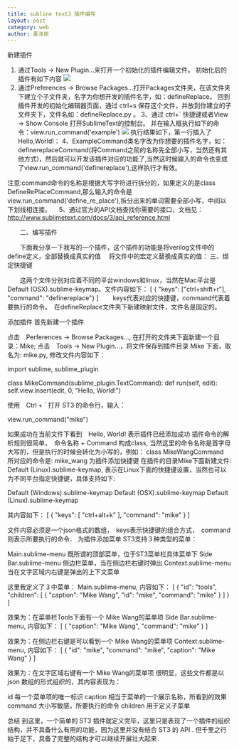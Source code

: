 ```yaml
---
title: subline text3 插件编写
layout: post
category: web
author: 夏泽民
---
```

新建插件
1. 通过Tools -> New Plugin...来打开一个初始化的插件编辑文件。
初始化后的插件有如下内容
	<img src="{{site.url}}{{site.baseurl}}/img/subline.png"/>
2. 通过Preferences -> Browse Packages...打开Packages文件夹，在该文件夹下建立个子文件夹，名字为你想开发的插件名字，如：defineReplace。
回到插件开发的初始化编辑器页面，通过 ctrl+s 保存这个文件，并放到你建立的子文件夹下，文件名如：defineReplace.py 。
3、通过 ctrl+` 快捷键或者View -> Show Console 打开SublimeText的控制台。
并在输入框执行如下的命令：view.run_command('example')
	<img src="{{site.url}}{{site.baseurl}}/img/subline_cmd.png"/>
	执行结果如下，第一行插入了Hello,World!：
4、ExampleCommand类名字改为你想要的插件名字，如： definereplaceCommand(将Command之前的名称先全部小写，当然还有其他方式)，然后就可以开发该插件对应的功能了,当然这时候输入的命令也变成了view.run_command('definereplace'),这样执行才有效。

注意:command命令的名称是根据大写字符进行拆分的，如果定义的是class DefineRePlaceCommand,那么输入的命令是view.run_command('define_re_place'),拆分出来的单词需要全部小写，中间以下划线相连接。
　5、通过官方的API文档查找你需要的接口，文档见：http://www.sublimetext.com/docs/3/api_reference.html

　　二、编写插件

　　下面我分享一下我写的一个插件，这个插件的功能是将verilog文件中的define定义，全部替换成真实的值
　将文件中的宏定义替换成真实的值：
三、绑定快捷键

　　这两个文件分别对应着不同的平台windows和linux，当然在Mac平台是Default (OSX).sublime-keymap。文件内容如下：
[
    { "keys": ["ctrl+shift+r"], "command": "definereplace"}
]
　　keys代表对应的快捷键，command代表着要执行的命令。　在defineReplace文件夹下新建映射文件，文件名是固定的。

<!-- more -->
添加插件
首先新建一个插件

点击　Perferences -> Browse Packages..., 在打开的文件夹下面新建一个目录：Mike;
点击　Tools -> New Plugin...，将文件保存到插件目录 Mike 下面，取名为: mike.py, 修改文件内容如下：

import sublime, sublime_plugin

class MikeCommand(sublime_plugin.TextCommand):
    def run(self, edit):
        self.view.insert(edit, 0, "Hello, World!")


使用　Ctrl + ` 打开 ST3 的命令行，输入：

view.run_command("mike")

如果成功在当前文件下看到　Hello, World! 表示插件已经添加成功
插件命令的解析规则很简单，　命令名称 + Command 构成class, 当然这里的命令名称是首字母大写的，但是执行的时候会转化为小写的，例如：
class MikeWangCommand 所对应的命令是: mike_wang
为插件添加快捷键
在插件的目录Mike下面新建文件:  Default (Linux).sublime-keymap,
表示在Linux下面的快捷键设置，当然也可以为不同平台指定快捷键，具体支持如下:

Default (Windows).sublime-keymap
Default (OSX).sublime-keymap
Default (Linux).sublime-keymap

其内容如下：
[
    {
        "keys": [
            "ctrl+alt+k"
        ],
        "command": "mike"
    }
]

文件内容必须是一个json格式的数组，　keys表示快捷键的组合方式，　command则表示所要执行的命令．
为插件添加菜单
ST3支持３种类型的菜单：

Main.sublime-menu
既所谓的顶部菜单，位于ST3菜单栏具体菜单下
Side Bar.sublime-menu
侧边栏菜单，当在侧边栏右键时弹出
Context.sublime-menu
当在文字区域内右键是弹出的上下文菜单

这里我定义了３中菜单：
Main.sublime-menu, 内容如下：
[
  {
    "id": "tools",
    "children": [
      {
        "caption": "Mike Wang",
        "id": "mike",
        "command": "mike"
      }
    ]
  }
]

效果为：在菜单栏Tools下面有一个 Mike Wang的菜单项
Side Bar.sublime-menu, 内容如下：
[
  {
    "caption": "Mike Wang",
    "command": "mike"
  }
]

效果为：在侧边栏右键是可以看到一个 Mike Wang的菜单项
Context.sublime-menu, 内容如下：
[
  {
    "id": "mike",
    "command": "mike",
    "caption": "Mike Wang"
  }
]

效果为：在文字区域右键有一个 Mike Wang的菜单项
很明显，这些文件都是以 json 数组的形式组织的，其内容表现为：

id
每一个菜单项的唯一标识
caption
相当于菜单的一个展示名称，所看到的效果
command
大小写敏感，所要执行的命令
children
用于定义子菜单

总结
到这里，一个简单的 ST3  插件就定义完毕，这里只是表现了一个插件的组织结构，并不具备什么有用的功能，因为这里并没有结合 ST3 的 API . 但千里之行始于足下，具备了完整的结构才可以继续开展壮大起来．
